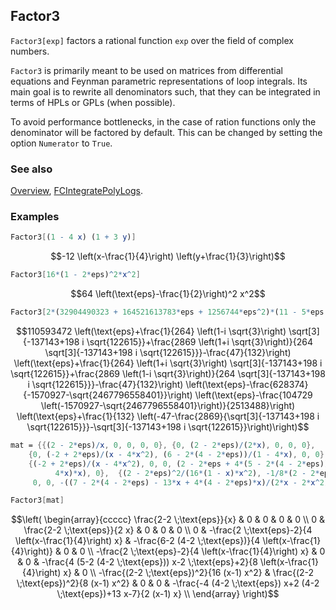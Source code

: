 ## Factor3

`Factor3[exp]` factors a rational function `exp` over the field of complex numbers.

`Factor3` is primarily meant to be used on matrices from differential equations and Feynman parametric
representations of loop integrals. Its main goal is to rewrite all denominators such, that they can be integrated in terms of HPLs or GPLs (when possible).

To avoid performance bottlenecks, in the case of ration functions only the denominator will be factored by default. This can be changed by setting the option `Numerator` to `True`.

### See also

[Overview](Extra/FeynCalc.md), [FCIntegratePolyLogs](FCIntegratePolyLogs.md).

### Examples

```mathematica
Factor3[(1 - 4 x) (1 + 3 y)]
```

$$-12 \left(x-\frac{1}{4}\right) \left(y+\frac{1}{3}\right)$$

```mathematica
Factor3[16*(1 - 2*eps)^2*x^2]
```

$$64 \left(\text{eps}-\frac{1}{2}\right)^2 x^2$$

```mathematica
Factor3[2*(32904490323 + 164521613783*eps + 1256744*eps^2)*(11 - 5*eps - 47*eps^2 + 44*eps^3)]
```

$$110593472 \left(\text{eps}+\frac{1}{264} \left(1-i \sqrt{3}\right) \sqrt[3]{-137143+198 i \sqrt{122615}}+\frac{2869 \left(1+i \sqrt{3}\right)}{264 \sqrt[3]{-137143+198 i \sqrt{122615}}}-\frac{47}{132}\right) \left(\text{eps}+\frac{1}{264} \left(1+i \sqrt{3}\right) \sqrt[3]{-137143+198 i \sqrt{122615}}+\frac{2869 \left(1-i \sqrt{3}\right)}{264 \sqrt[3]{-137143+198 i \sqrt{122615}}}-\frac{47}{132}\right) \left(\text{eps}-\frac{628374}{-1570927-\sqrt{2467796558401}}\right) \left(\text{eps}-\frac{104729 \left(-1570927-\sqrt{2467796558401}\right)}{2513488}\right) \left(\text{eps}+\frac{1}{132} \left(-47-\frac{2869}{\sqrt[3]{-137143+198 i \sqrt{122615}}}-\sqrt[3]{-137143+198 i \sqrt{122615}}\right)\right)$$

```mathematica
mat = {{(2 - 2*eps)/x, 0, 0, 0, 0}, {0, (2 - 2*eps)/(2*x), 0, 0, 0}, 
    {0, (-2 + 2*eps)/(x - 4*x^2), (6 - 2*(4 - 2*eps))/(1 - 4*x), 0, 0}, 
    {(-2 + 2*eps)/(x - 4*x^2), 0, 0, (2 - 2*eps + 4*(5 - 2*(4 - 2*eps))*x)/(2*(1 - 
          4*x)*x), 0},  {(2 - 2*eps)^2/(16*(1 - x)*x^2), -1/8*(2 - 2*eps)^2/((1 - x)*x^2), 
     0, 0, -((7 - 2*(4 - 2*eps) - 13*x + 4*(4 - 2*eps)*x)/(2*x - 2*x^2))}};
```

```mathematica
Factor3[mat]
```

$$\left(
\begin{array}{ccccc}
 \frac{2-2 \;\text{eps}}{x} & 0 & 0 & 0 & 0 \\
 0 & \frac{2-2 \;\text{eps}}{2 x} & 0 & 0 & 0 \\
 0 & -\frac{2 \;\text{eps}-2}{4 \left(x-\frac{1}{4}\right) x} & -\frac{6-2 (4-2 \;\text{eps})}{4 \left(x-\frac{1}{4}\right)} & 0 & 0 \\
 -\frac{2 \;\text{eps}-2}{4 \left(x-\frac{1}{4}\right) x} & 0 & 0 & -\frac{4 (5-2 (4-2 \;\text{eps})) x-2 \;\text{eps}+2}{8 \left(x-\frac{1}{4}\right) x} & 0 \\
 -\frac{(2-2 \;\text{eps})^2}{16 (x-1) x^2} & \frac{(2-2 \;\text{eps})^2}{8 (x-1) x^2} & 0 & 0 & -\frac{-4 (4-2 \;\text{eps}) x+2 (4-2 \;\text{eps})+13 x-7}{2 (x-1) x} \\
\end{array}
\right)$$
